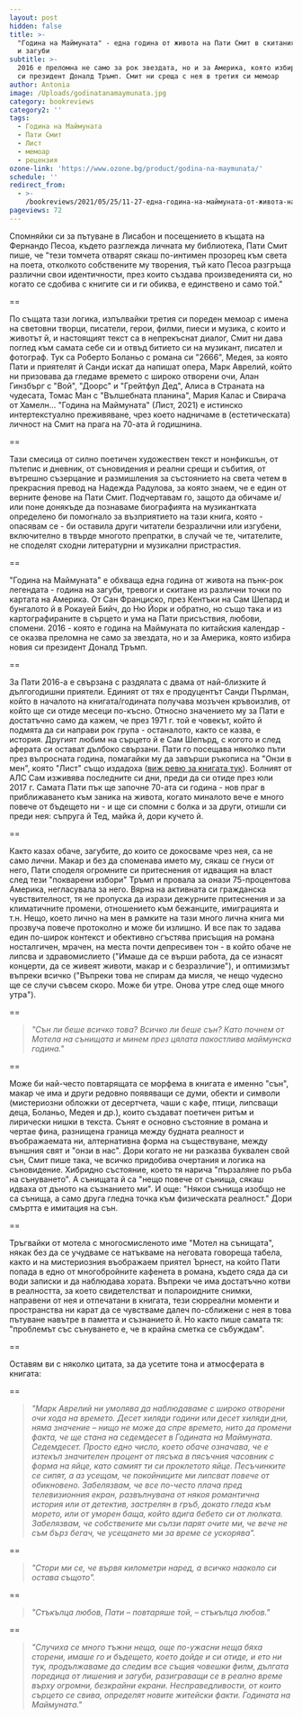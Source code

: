 ```yaml
---
layout: post
hidden: false
title: >-
  "Година на Маймуната" - една година от живота на Пати Смит в скитания, спомени
  и загуби
subtitle: >-
  2016 е преломна не само за рок звездата, но и за Америка, която избира новия
  си президент Доналд Тръмп. Смит ни среща с нея в третия си мемоар
author: Antonia
image: /Uploads/godinatanamaymunata.jpg
category: bookreviews
category2: ''
tags:
  - Година на Маймуната
  - Пати Смит
  - Лист
  - мемоар
  - рецензия
ozone-link: 'https://www.ozone.bg/product/godina-na-maymunata/'
schedule: ''
redirect_from:
  - >-
    /bookreviews/2021/05/25/11-27-една-година-на-маймуната-от-живота-на-пати-смит
pageviews: 72
---
```

Спомняйки си за пътуване в Лисабон и посещението в къщата на Фернандо Песоа, където разглежда личната му библиотека, Пати Смит пише, че "тези томчета отварят сякаш по-интимен прозорец към света на поета, отколкото собствените му творения, тъй като Песоа разгръща различни свои идентичности, през които създава произведенията си, но когато се сдобива с книгите си и ги обиква, е единствено и само той." 

\==

По същата тази логика, изпълвайки третия си пореден мемоар с имена на световни творци, писатели, герои, филми, пиеси и музика, с които и животът й, и настоящият текст са в непрекъснат диалог, Смит ни дава поглед към самата себе си и отвъд битието си на музикант, писател и фотограф. Тук са Роберто Боланьо с романа си "2666", Медея, за която Пати и приятелят й Санди искат да напишат опера, Марк Аврелий, който ни призовава да гледаме времето с широко отворени очи, Алан Гинзбърг с "Вой", "Доорс" и "Грейтфул Дед", Алиса в Страната на чудесата, Томас Ман с "Вълшебната планина", Мария Калас и Свирача от Хамелн... "Година на Маймуната" (Лист, 2021) е истинско интертекстуално преживяване, чрез което надничаме в (естетическата) личност на Смит на прага на 70-ата й годишнина. 

\==

Тази смесица от силно поетичен художествен текст и нонфикшън, от пътепис и дневник, от съновидения и реални срещи и събития, от вътрешно съзерцание и размишления за състоянието на света четем в прекрасния превод на Надежда Радулова, за която знаем, че е един от верните фенове на Пати Смит. Подчертавам го, защото да обичаме и/или поне донякъде да познаваме биографията на музикантката определено би помогнало за възприятието на тази книга, която - опасявам се - би оставила други читатели безразлични или изгубени, включително в твърде многото препратки, в случай че те, читателите, не споделят сходни литературни и музикални пристрастия. 

\==

"Година на Маймуната" е обхваща една година от живота на пънк-рок легендата - година на загуби, тревоги и скитане из различни точки по картата на Америка. От Сан Франциско, през Кентъки на Сам Шепард и бунгалото й в Рокауей Бийч, до Ню Йорк и обратно, но също така и из картографираните в сърцето и ума на Пати присъствия, любови, спомени. 2016 - която е година на Маймуната по китайския календар - се оказва преломна не само за звездата, но и за Америка, която избира новия си президент Доналд Тръмп. 

\==

За Пати 2016-а е свързана с раздялата с двама от най-близките й дългогодишни приятели. Единият от тях е продуцентът Санди Пърлман, който в началото на книгата/годината получава мозъчен кръвоизлив, от който ще си отиде месеци по-късно. Относно значението му за Пати е достатъчно само да кажем, че през 1971 г. той е човекът, който й подмята да си направи рок група - останалото, както се казва, е история. Другият любим на сърцето й е Сам Шепърд, с когото и след аферата си остават дълбоко свързани. Пати го посещава няколко пъти през въпросната година, помагайки му да завърши ръкописа на "Онзи в мен", която "Лист" също издадоха ([виж ревю за книгата тук](https://literaturnirazgovori.com/bookreviews/2019/04/18/10-39-%D1%80%D0%B5%D1%86%D0%B5%D0%BD%D0%B7%D0%B8%D1%8F-%D0%BE%D0%BD%D0%B7%D0%B8-%D0%B2-%D0%BC%D0%B5%D0%BD-%D1%81%D0%B0%D0%BC-%D1%88%D0%B5%D0%BF%D1%8A%D1%80%D0%B4-%D1%80%D0%BE%D0%BC%D0%B0%D0%BD-%D1%81%D0%B0%D1%83%D0%BD%D0%B4%D1%82%D1%80%D0%B0%D0%BA-%D0%BA%D1%8A%D0%BC-%D0%B5%D0%B4%D0%B8%D0%BD-%D1%84%D1%80%D0%B0%D0%B3%D0%BC%D0%B5%D0%BD%D1%82%D0%B0%D1%80%D0%B5%D0%BD-%D0%B6%D0%B8%D0%B2%D0%BE%D1%82.html)). Болният от АЛС Сам изживява последните си дни, преди да си отиде през юли 2017 г. Самата Пати пък ще започне 70-ата си година - нов праг в приближаването към заника на живота, когато миналото вече е много повече от бъдещето ни - и ще си спомни с болка и за други, отишли си преди нея: съпруга й Тед, майка й, дори кучето й.

\==

Както казах обаче, загубите, до които се докосваме чрез нея, са не само лични. Макар и без да споменава името му, сякаш се гнуси от него, Пати споделя огромните си притеснения от идващия на власт след тези "покварени избори" Тръмп и провала за онази 75-процентова Америка, негласувала за него. Вярна на активната си гражданска чувствителност, тя не пропуска да изрази дежурните притеснения и за климатичните промени, отношението към бежанците, имиграцията и т.н. Нещо, което лично на мен в рамките на тази много лична книга ми прозвуча повече протоколно и може би излишно. И все пак то задава един по-широк контекст и обективно сгъстява присъщия на романа носталгичен, мрачен, на места почти депресивен тон - в който обаче не липсва и здравомислието ("Имаше да се върши работа, да се изнасят концерти, да се живеят животи, макар и с безразличие"), и оптимизмът въпреки всичко ("Въпреки това не спирам да мисля, че нещо чудесно ще се случи съвсем скоро. Може би утре. Онова утре след още много утра").

\== 

> *"Сън ли беше всичко това? Всичко ли беше сън? Като почнем от Мотела на сънищата и минем през цялата пакостлива маймунска година."*

\==

Може би най-често повтарящата се морфема в книгата е именно "сън", макар че има и други редовно появяващи се думи, обекти и символи (мистериозни обложки от десертчета, чаши с кафе, птици, липсващи деца, Боланьо, Медея и др.), които създават поетичен ритъм и лирически нишки в текста. Сънят е основно състояние в романа и чертае фина, разнищена граница между будната реалност и въображаемата ни, алтернативна форма на съществуване, между външния свят и "онзи в нас". Дори когато не ни разказва буквален свой сън, Смит пише така, че всичко придобива очертания и логика на съновидение. Хибридно състояние, което тя нарича "пързаляне по ръба на сънуването". А сънищата й са "нещо повече от сънища, сякаш идваха от дъното на съзнанието ми". И още: "Някои сънища изобщо не са сънища, а само друга гледна точка към физическата реалност." Дори смъртта е имитация на сън. 

\==

Тръгвайки от мотела с многосмисленото име "Мотел на сънищата", някак без да се учудваме се натъкваме на неговата говореща табела, както и на мистериозния въображаем приятел Ърнест, на който Пати попада в едно от многобройните кафенета в романа, където сяда да си води записки и да наблюдава хората. Въпреки че има достатъчно котви в реалността, за което свидетелстват и полароидните снимки, направени от нея и отпечатани в книгата, тези сюрреални моменти и пространства ни карат да се чувстваме далеч по-сближени с нея в това пътуване навътре в паметта и съзнанието й. Но както пише самата тя: "проблемът със сънуването е, че в крайна сметка се събуждам". 

\==

Оставям ви с няколко цитата, за да усетите тона и атмосферата в книгата:

\==

> *"Марк Аврелий ни умолява да наблюдаваме с широко отворени очи хода на времето. Десет хиляди години или десет хиляди дни, няма значение – нищо не може да спре времето, нито да промени факта, че ще стана на седемдесет в Годината на Маймуната. Седемдесет. Просто едно число, което обаче означава, че е изтекъл значителен процент от пясъка в пясъчния часовник с форма на яйце, като самият ти си проклетото яйце. Песъчинките се сипят, а аз усещам, че покойниците ми липсват повече от обикновено. Забелязвам, че все по-често плача пред телевизионния екран, развълнувана от някоя романтична история или от детектив, застрелян в гръб, докато гледа към морето, или от уморен баща, който вдига бебето си от люлката. Забелязвам, че собствените ми сълзи парят очите ми, че вече не съм бърз бегач, че усещането ми за време се ускорява".*

\==

> *"Стори ми се, че вървя километри наред, а всичко наоколо си остава същото".*

\==

> *"Стъкълца любов, Пати – повтаряше той, – стъкълца любов."*

\==

> *"Случиха се много тъжни неща, още по-ужасни неща бяха сторени, имаше го и бъдещето, което дойде и си отиде, и ето ни тук, продължаваме да следим все същия човешки филм, дългата поредица от лишения и загуби, разиграващи се в реално време върху огромни, безкрайни екрани. Несправедливости, от които сърцето се свива, определят новите житейски факти. Годината на Маймуната."*